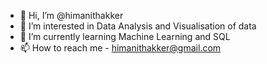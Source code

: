 - 👋 Hi, I’m @himanithakker
- 👀 I’m interested in Data Analysis and Visualisation of data 
- 🌱 I’m currently learning Machine Learning and SQL
- 📫 How to reach me - himanithakker@gmail.com

<!---
himanithakker/himanithakker is a ✨ special ✨ repository because its `README.md` (this file) appears on your GitHub profile.
You can click the Preview link to take a look at your changes.
--->
